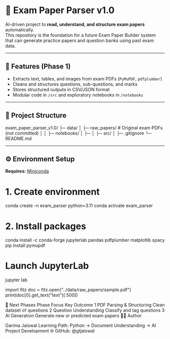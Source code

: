 # 🧠 Exam Paper Parser v1.0

AI-driven project to **read, understand, and structure exam papers** automatically.  
This repository is the foundation for a future Exam Paper Builder system that can generate practice papers and question banks using past exam data.

---

## 🚀 Features (Phase 1)

- Extracts text, tables, and images from exam PDFs (`PyMuPDF`, `pdfplumber`)
- Cleans and structures questions, sub-questions, and marks
- Stores structured outputs in CSV/JSON format
- Modular code in `/src` and exploratory notebooks in `/notebooks`

---

## 📁 Project Structure

exam_paper_parser_v1.0/
├─ data/
│ ├─ raw_papers/ # Original exam PDFs (not committed)
│ 
│
├─ notebooks/
│ ├─ 
│
├─ src/
│
├─ .gitignore
└─ README.md

---

## ⚙️ Environment Setup

**Requires:** [Miniconda](https://docs.conda.io/en/latest/miniconda.html)


# 1. Create environment
conda create -n exam_parser python=3.11
conda activate exam_parser

# 2. Install packages
conda install -c conda-forge jupyterlab pandas pdfplumber matplotlib spacy
pip install pymupdf

# Launch JupyterLab
jupyter lab

import fitz
doc = fitz.open("../data/raw_papers/sample.pdf")
print(doc[0].get_text("text")[:500])

🧠 Next Phases
Phase	Focus	Key Outcome
1	PDF Parsing & Structuring	Clean dataset of questions
2	Question Understanding	Classify and tag questions
3	AI Generation	Generate new or predicted exam papers
👩‍💻 Author

Garima Jaiswal
Learning Path: Python → Document Understanding → AI Project Development
🌐 GitHub: @gtjaiswal
